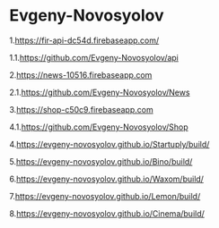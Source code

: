 # Evgeny-Novosyolov

1.https://fir-api-dc54d.firebaseapp.com/

1.1.https://github.com/Evgeny-Novosyolov/api

2.https://news-10516.firebaseapp.com

2.1.https://github.com/Evgeny-Novosyolov/News

3.https://shop-c50c9.firebaseapp.com
  
4.1.https://github.com/Evgeny-Novosyolov/Shop
 
4.https://evgeny-novosyolov.github.io/Startuply/build/

5.https://evgeny-novosyolov.github.io/Bino/build/

6.https://evgeny-novosyolov.github.io/Waxom/build/

7.https://evgeny-novosyolov.github.io/Lemon/build/

8.https://evgeny-novosyolov.github.io/Cinema/build/



